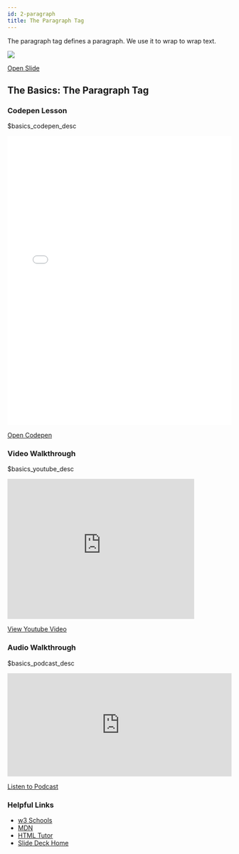 ```yaml
---
id: 2-paragraph
title: The Paragraph Tag
---
```


<section class="inner-section">

The paragraph tag defines a paragraph. We use it to wrap to wrap text.

<img src="https://s3.amazonaws.com/media-p.slid.es/uploads/1075364/images/6497169/pasted-from-clipboard.png"/>

<a href="https://slides.com/lennyroyroy/deck#/6" target="_blank" class="button live-button">Open Slide</a>

</section>

<section class="inner-section">

## The Basics: The Paragraph Tag

</section>

<section class="inner-section">

### Codepen Lesson 

$basics_codepen_desc

<iframe height="650" style="width: 100%;" scrolling="no" title="The Basics: The Paragraph Tag" src="//codepen.io/lennyroycodes/embed/preview/vwbXpJ/?height=300&theme-id=37020&default-tab=html,result&editable=true" frameborder="no" allowtransparency="true" allowfullscreen="true">
  See the Pen <a href='https://codepen.io/lennyroycodes/pen/vwbXpJ/'>The Basics: The Paragraph Tag</a> by lennyroy
  (<a href='https://codepen.io/lennyroycodes'>@lennyroycodes</a>) on <a href='https://codepen.io'>CodePen</a>.
</iframe>

<a href="https://codepen.io/lennyroycodes/pen/vwbXpJ" target="_blank" class="button live-button">Open Codepen</a>

</section>

<section class="inner-section">

### Video Walkthrough

$basics_youtube_desc

<div class="video-responsive">
    <iframe width="420" height="315" src="https://www.youtube.com/embed/QQmoWzimmWI?autoplay=0&rel=0" frameborder="0" allowfullscreen></iframe>
</div>


<a href="https://youtu.be/QQmoWzimmWI" target="_blank" class="button live-button">View Youtube Video</a>

</section>

<section class="inner-section">

### Audio Walkthrough

$basics_podcast_desc

<iframe src="https://open.spotify.com/embed-podcast/episode/2k1PINTB0iVZ0fJeUZ5lUM" width="100%" height="232" frameborder="0" allowtransparency="true" allow="encrypted-media"></iframe>

<a href="https://anchor.fm/lennyroy-robles4/episodes/The-Basics-Paragraph-Tag-e4gf5l" target="_blank" class="button live-button">Listen to Podcast</a>

</section>

<section class="inner-section">

### Helpful Links

* <a href="https://www.w3schools.com/html/html_paragraphs.asp" target="_blank">w3 Schools</a>
* <a href="https://developer.mozilla.org/en-US/docs/Web/HTML/Element/p" target="_blank">MDN</a>
* <a href="http://www.htmlbasictutor.ca/paragraph-tag.htm" target="_blank">HTML Tutor</a>
* <a href="https://slides.com/lennyroyroy/deck#/" target="_blank">Slide Deck Home</a>

</section>











